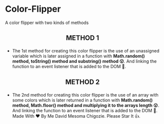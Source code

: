 # Color-Flipper
 A color flipper with two kinds of methods



## <p style="text-align: center"> METHOD 1 </p>
<ul>
    <li> 
        The 1st method for creating this color flipper is the use of
        an unassigned variable which is later assigned in a function with
        <b>Math.random() method, toString() method and substring() method 😮</b>.
        And linking the function to an event listener that is added to the DOM 🤩.
    </li>
</ul>

## <p style="text-align: center"> METHOD 2 </p>

<ul>
    <li> 
        The 2nd method for creating this color flipper is the use of
        an array with some colors which is later returned in a function with
        <b>Math.random() method, Math.floor() method and multiplying it to the
        arrays length 😮</b>.
        And linking the function to an event listener that is added to the DOM 🤩.
        Made With ❤ By Me David Mesoma Chigozie. Please Star It 👍.
    </li>
</ul>